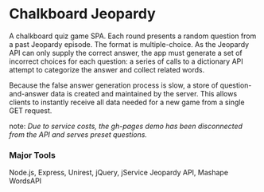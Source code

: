 # Chalkboard Jeopardy
A chalkboard quiz game SPA. Each round presents a random question from a past Jeopardy episode. The format is multiple-choice. As the Jeopardy API can only supply the correct answer, the app must generate a set of incorrect choices for each question: a series of calls to a dictionary API attempt to categorize the answer and collect related words. 

Because the false answer generation process is slow, a store of question-and-answer data is created and maintained by the server. This allows clients to instantly receive all data needed for a new game from a single GET request.

note: *Due to service costs, the gh-pages demo has been disconnected from the API and serves preset questions.*

### Major Tools
Node.js, Express, Unirest, jQuery, jService Jeopardy API, Mashape WordsAPI
